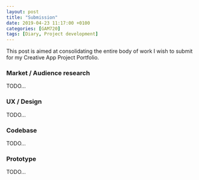 ```yaml
---
layout: post
title: "Submission"
date: 2019-04-23 11:17:00 +0100
categories: [GAM720]
tags: [Diary, Project development]
---
```


This post is aimed at consolidating the entire body of work I wish to submit for my Creative App Project Portfolio.

### Market / Audience research

TODO...

### UX / Design

TODO...

### Codebase

TODO...

### Prototype

TODO...

